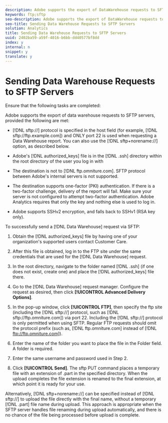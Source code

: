 ```yaml
---
description: Adobe supports the export of DataWarehouse requests to SFTP servers.
keywords: ftp;sftp
seo-description: Adobe supports the export of DataWarehouse requests to SFTP servers.
seo-title: Sending Data Warehouse Requests to SFTP Servers
solution: Analytics
title: Sending Data Warehouse Requests to SFTP Servers
uuid: 2402ba59-a59f-4016-b6bb-dd40577bf8dd
index: y
internal: n
snippet: y
translate: y
---
```


# Sending Data Warehouse Requests to SFTP Servers

Ensure that the following tasks are completed: 



Adobe supports the export of data warehouse requests to SFTP servers, provided the following are met: 


* [!DNL  sftp://] protocol is specified in the host field (for example, [!DNL  sftp://ftp.example.com]) and ONLY port 22 is used when requesting a Data Warehouse report. You can also use the [!DNL  sftp+norename://] option, as described below. 

* Adobe's [!DNL  authorized_keys] file is in the [!DNL  .ssh] directory within the root directory of the user you log in with
* The destination is not to [!DNL  ftp.omniture.com]. SFTP protocol between Adobe's internal servers is not supported.
* The destination supports one-factor (PKI) authentication. If there is a two-factor challenge, delivery of the report will fail. Make sure your server is not configured to attempt two-factor authentication. Adobe Analytics requires that only the key and nothing else is used to log in.
* Adobe supports SSHv2 encryption, and falls back to SSHv1 (RSA key only).


To successfully send a [!DNL  Data Warehouse] request via SFTP: 

1. Obtain the [!DNL  authorized_keys] file by having one of your organization's supported users contact Customer Care.
1. After this file is obtained, log in to the FTP site under the same credentials that are used for the [!DNL  Data Warehouse] request.
1. In the root directory, navigate to the folder named [!DNL  .ssh] (if one does not exist, create one) and place the [!DNL  authorized_keys] file there.
1. Go to the [!DNL  Data Warehouse] request manager. Configure the request as desired, then click **[!UICONTROL  Advanced Delivery Options]**.
1. In the pop-up window, click **[!UICONTROL  FTP]**, then specify the ftp site (including the [!DNL  sftp://] protocol, such as [!DNL  sftp://ftp.omniture.com]) via port 22. Including the [!DNL  sftp://] protocol is only permitted when using SFTP. Regular FTP requests should omit the protocol prefix (such as, [!DNL  ftp.omniture.com] instead of [!DNL  ftp://ftp.omniture.com]). 

1. Enter the name of the folder you want to place the file in the Folder field. A folder is required.
1. Enter the same username and password used in Step 2.
1. Click **[!UICONTROL  Send]**.
The sftp PUT command places a temporary file with an extension of .part in the specified directory. When the upload completes the file extension is renamed to the final extension, at which point it is ready for your use. 

Alternatively, [!DNL  sftp+norename://] can be specified instead of [!DNL  sftp://] to upload the file directly with the final name, without a temporary [!DNL  .part] file name during upload. This approach is appropriate when the SFTP server handles file renaming during upload automatically, and there is no chance of the file being processed before upload is complete. 
